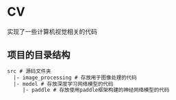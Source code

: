 # CV

实现了一些计算机视觉相关的代码

## 项目的目录结构

```txt
src # 源码文件夹
  |- image_processing # 存放用于图像处理的代码
  |- model # 存放深度学习网络模型的代码
     |- paddle # 存放使用paddle框架构建的神经网络模型的代码
```
